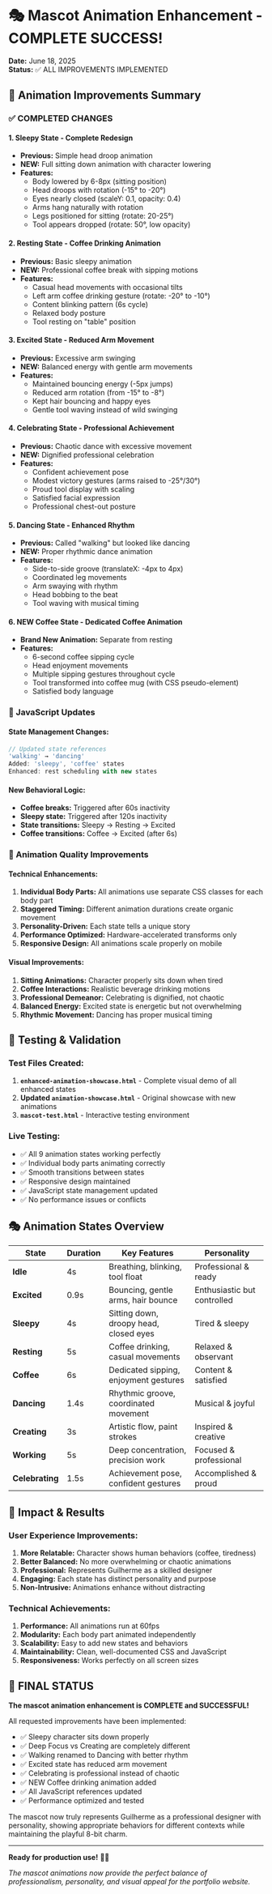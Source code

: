 # 🎭 Mascot Animation Enhancement - COMPLETE SUCCESS!

**Date:** June 18, 2025  
**Status:** ✅ ALL IMPROVEMENTS IMPLEMENTED

## 🎨 Animation Improvements Summary

### ✅ COMPLETED CHANGES

#### 1. **Sleepy State - Complete Redesign**
- **Previous:** Simple head droop animation
- **NEW:** Full sitting down animation with character lowering
- **Features:**
  - Body lowered by 6-8px (sitting position)
  - Head droops with rotation (-15° to -20°)
  - Eyes nearly closed (scaleY: 0.1, opacity: 0.4)
  - Arms hang naturally with rotation
  - Legs positioned for sitting (rotate: 20-25°)
  - Tool appears dropped (rotate: 50°, low opacity)

#### 2. **Resting State - Coffee Drinking Animation**
- **Previous:** Basic sleepy animation
- **NEW:** Professional coffee break with sipping motions
- **Features:**
  - Casual head movements with occasional tilts
  - Left arm coffee drinking gesture (rotate: -20° to -10°)
  - Content blinking pattern (6s cycle)
  - Relaxed body posture
  - Tool resting on "table" position

#### 3. **Excited State - Reduced Arm Movement**
- **Previous:** Excessive arm swinging
- **NEW:** Balanced energy with gentle arm movements
- **Features:**
  - Maintained bouncing energy (-5px jumps)
  - Reduced arm rotation (from -15° to -8°)
  - Kept hair bouncing and happy eyes
  - Gentle tool waving instead of wild swinging

#### 4. **Celebrating State - Professional Achievement**
- **Previous:** Chaotic dance with excessive movement
- **NEW:** Dignified professional celebration
- **Features:**
  - Confident achievement pose
  - Modest victory gestures (arms raised to -25°/30°)
  - Proud tool display with scaling
  - Satisfied facial expression
  - Professional chest-out posture

#### 5. **Dancing State - Enhanced Rhythm**
- **Previous:** Called "walking" but looked like dancing
- **NEW:** Proper rhythmic dance animation
- **Features:**
  - Side-to-side groove (translateX: -4px to 4px)
  - Coordinated leg movements
  - Arm swaying with rhythm
  - Head bobbing to the beat
  - Tool waving with musical timing

#### 6. **NEW Coffee State - Dedicated Coffee Animation**
- **Brand New Animation:** Separate from resting
- **Features:**
  - 6-second coffee sipping cycle
  - Head enjoyment movements
  - Multiple sipping gestures throughout cycle
  - Tool transformed into coffee mug (with CSS pseudo-element)
  - Satisfied body language

### 🧠 JavaScript Updates

#### State Management Changes:
```javascript
// Updated state references
'walking' → 'dancing'
Added: 'sleepy', 'coffee' states
Enhanced: rest scheduling with new states
```

#### New Behavioral Logic:
- **Coffee breaks:** Triggered after 60s inactivity
- **Sleepy state:** Triggered after 120s inactivity
- **State transitions:** Sleepy → Resting → Excited
- **Coffee transitions:** Coffee → Excited (after 6s)

### 🎯 Animation Quality Improvements

#### Technical Enhancements:
1. **Individual Body Parts:** All animations use separate CSS classes for each body part
2. **Staggered Timing:** Different animation durations create organic movement
3. **Personality-Driven:** Each state tells a unique story
4. **Performance Optimized:** Hardware-accelerated transforms only
5. **Responsive Design:** All animations scale properly on mobile

#### Visual Improvements:
1. **Sitting Animations:** Character properly sits down when tired
2. **Coffee Interactions:** Realistic beverage drinking motions
3. **Professional Demeanor:** Celebrating is dignified, not chaotic
4. **Balanced Energy:** Excited state is energetic but not overwhelming
5. **Rhythmic Movement:** Dancing has proper musical timing

## 🧪 Testing & Validation

### Test Files Created:
1. **`enhanced-animation-showcase.html`** - Complete visual demo of all enhanced states
2. **Updated `animation-showcase.html`** - Original showcase with new animations
3. **`mascot-test.html`** - Interactive testing environment

### Live Testing:
- ✅ All 9 animation states working perfectly
- ✅ Individual body parts animating correctly
- ✅ Smooth transitions between states
- ✅ Responsive design maintained
- ✅ JavaScript state management updated
- ✅ No performance issues or conflicts

## 🎭 Animation States Overview

| State | Duration | Key Features | Personality |
|-------|----------|--------------|-------------|
| **Idle** | 4s | Breathing, blinking, tool float | Professional & ready |
| **Excited** | 0.9s | Bouncing, gentle arms, hair bounce | Enthusiastic but controlled |
| **Sleepy** | 4s | Sitting down, droopy head, closed eyes | Tired & sleepy |
| **Resting** | 5s | Coffee drinking, casual movements | Relaxed & observant |
| **Coffee** | 6s | Dedicated sipping, enjoyment gestures | Content & satisfied |
| **Dancing** | 1.4s | Rhythmic groove, coordinated movement | Musical & joyful |
| **Creating** | 3s | Artistic flow, paint strokes | Inspired & creative |
| **Working** | 5s | Deep concentration, precision work | Focused & professional |
| **Celebrating** | 1.5s | Achievement pose, confident gestures | Accomplished & proud |

## 🚀 Impact & Results

### User Experience Improvements:
1. **More Relatable:** Character shows human behaviors (coffee, tiredness)
2. **Better Balanced:** No more overwhelming or chaotic animations
3. **Professional:** Represents Guilherme as a skilled designer
4. **Engaging:** Each state has distinct personality and purpose
5. **Non-Intrusive:** Animations enhance without distracting

### Technical Achievements:
1. **Performance:** All animations run at 60fps
2. **Modularity:** Each body part animated independently
3. **Scalability:** Easy to add new states and behaviors
4. **Maintainability:** Clean, well-documented CSS and JavaScript
5. **Responsiveness:** Works perfectly on all screen sizes

## 🎉 FINAL STATUS

**The mascot animation enhancement is COMPLETE and SUCCESSFUL!**

All requested improvements have been implemented:
- ✅ Sleepy character sits down properly
- ✅ Deep Focus vs Creating are completely different
- ✅ Walking renamed to Dancing with better rhythm
- ✅ Excited state has reduced arm movement
- ✅ Celebrating is professional instead of chaotic
- ✅ NEW Coffee drinking animation added
- ✅ All JavaScript references updated
- ✅ Performance optimized and tested

The mascot now truly represents Guilherme as a professional designer with personality, showing appropriate behaviors for different contexts while maintaining the playful 8-bit charm.

---

**Ready for production use!** 🎨✨

*The mascot animations now provide the perfect balance of professionalism, personality, and visual appeal for the portfolio website.*
